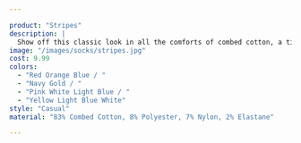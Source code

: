 ```yaml
---

product: "Stripes"
description: |
  Show off this classic look in all the comforts of combed cotton, a timeless number that's ready to become a staple in your every day wardrobe rotation.
image: "/images/socks/stripes.jpg"
cost: 9.99
colors:
  - "Red Orange Blue / "
  - "Navy Gold / "
  - "Pink White Light Blue / "
  - "Yellow Light Blue White"
style: "Casual"
material: "83% Combed Cotton, 8% Polyester, 7% Nylon, 2% Elastane"

---
```

